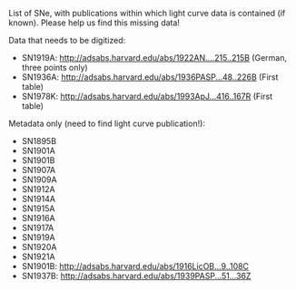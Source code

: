 List of SNe, with publications within which light curve data is contained (if known). Please help us find this missing data!

Data that needs to be digitized:
* SN1919A: http://adsabs.harvard.edu/abs/1922AN....215..215B (German, three points only)
* SN1936A: http://adsabs.harvard.edu/abs/1936PASP...48..226B (First table)
* SN1978K: http://adsabs.harvard.edu/abs/1993ApJ...416..167R (First table)

Metadata only (need to find light curve publication!):
* SN1895B
* SN1901A
* SN1901B
* SN1907A
* SN1909A
* SN1912A
* SN1914A
* SN1915A
* SN1916A
* SN1917A
* SN1919A
* SN1920A
* SN1921A
* SN1901B: http://adsabs.harvard.edu/abs/1916LicOB...9..108C
* SN1937B: http://adsabs.harvard.edu/abs/1939PASP...51...36Z
